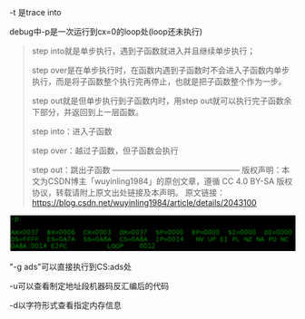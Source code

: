 -t 是trace into

debug中-p是一次运行到cx=0的loop处(loop还未执行)

> step into就是单步执行，遇到子函数就进入并且继续单步执行；
>
> step over是在单步执行时，在函数内遇到子函数时不会进入子函数内单步执行，而是将子函数整个执行完再停止，也就是把子函数整个作为一步。
>
> step out就是但单步执行到子函数内时，用step out就可以执行完子函数余下部分，并返回到上一层函数。
>
> step into：进入子函数
>
> step over：越过子函数，但子函数会执行
>
> step out：跳出子函数
> ————————————————
> 版权声明：本文为CSDN博主「wuyinling1984」的原创文章，遵循 CC 4.0 BY-SA 版权协议，转载请附上原文出处链接及本声明。
> 原文链接：https://blog.csdn.net/wuyinling1984/article/details/2043100

![image-20191004103756210](debug16指令.assets/image-20191004103756210.png)

"-g ads"可以直接执行到CS:ads处

-u可以查看制定地址段机器码反汇编后的代码

-d以字符形式查看指定内存信息